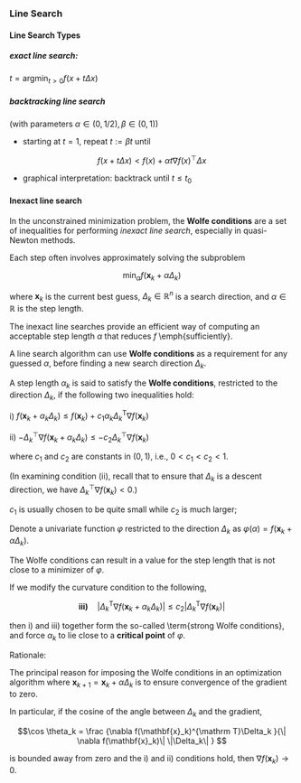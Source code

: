 ### Line Search

#### Line Search Types

##### exact line search: 
$t=\operatorname{argmin}_{t>0} f(x+t \Delta x)$

##### backtracking line search
(with parameters $\alpha\in(0,1/2), \beta\in(0,1)$)
- starting at $t=1$, repeat $t:=\beta t$ until

$$f(x+t\Delta x)<f(x) + \alpha t\nabla f(x)^\top \Delta x$$

- graphical interpretation: backtrack until $t\leq t_0$

<!-- \includegraphics[width=0.7\textwidth]{figures/15_optimiztion/backtracking_line_search.PNG} -->

#### Inexact line search
In the unconstrained minimization problem, the **Wolfe conditions** are a set of inequalities for performing *inexact line search*, especially in quasi-Newton methods.

Each step often involves approximately solving the subproblem

$$\min_{\alpha} f(\mathbf{x}_k + \alpha \Delta_k)$$

where $\mathbf{x}_k$ is the current best guess, $\Delta_k \in \mathbb{R}^n$ is a search direction, and $\alpha \in \mathbb{R}$ is the step length.

The inexact line searches provide an efficient way of computing an acceptable step length $\alpha$ that reduces $f$ \emph{sufficiently}.

A line search algorithm can use **Wolfe conditions** as a requirement for any guessed $\alpha$, before finding a new search direction $\Delta_k$.

A step length $\alpha_k$ is said to satisfy the **Wolfe conditions**, restricted to the direction $\Delta_k$, if the following two inequalities hold:


i)  $f(\mathbf{x}_k+\alpha_k\Delta_k)\leq f(\mathbf{x}_k) + c_1\alpha_k \Delta_k^{\mathrm T} \nabla f(\mathbf{x}_k)$

ii)  $-\Delta_k^\top\nabla f(\mathbf{x}_k+\alpha_k\Delta_k) \leq -c_2\Delta_k^\top\nabla f(\mathbf{x}_k)$

where $c_1$ and $c_2$ are constants in $(0,1)$, i.e., $0<c_1<c_2<1$.


(In examining condition (ii), recall that to ensure that $\Delta_k$ is a descent direction, we have $\Delta_k^\top\nabla f(\mathbf{x}_k) < 0$.)

$c_1$ is usually chosen to be quite small while $c_2$ is much larger; 

<!-- % Nocedal<ref>{{cite book | title = Numerical Optimization | last1=Nocedal |first1=Jorge | last2=Wright |first2=Stephen | url = https://books.google.com/books?id=epc5fX0lqRIC&lpg=PP1&pg=PA38#v=onepage&q | year=1999}}</ref> gives example values of <math>c_1=10^{-4}</math> -->
<!-- % and <math>c_2=0.9</math> for Newton or quasi-Newton methods and <math>c_2=0.1</math> for the nonlinear [[conjugate gradient method]]. Inequality i) is known as the '''Armijo rule'''<ref>{{cite journal | last =  Armijo | first = Larry | year = 1966 | title = Minimization of functions having Lipschitz continuous first partial derivatives | journal = Pacific J. Math. | volume = 16 | issue = 1 | pages = 1–3 | url = http://projecteuclid.org/euclid.pjm/1102995080 | doi=10.2140/pjm.1966.16.1}}</ref> and ii) as the '''curvature condition'''; i) ensures that the step length <math>\alpha_k</math> decreases <math>f</math>  'sufficiently', and ii) ensures that the slope has been reduced sufficiently. Conditions i) and ii) can be interpreted as respectively providing an upper and lower bound on the admissible step length values. -->

Denote a univariate function $\varphi$ restricted to the direction $\Delta_k$ as $\varphi(\alpha)=f(\mathbf{x}_k+\alpha\Delta_k)$. 

The Wolfe conditions can result in a value for the step length that is not close to a minimizer of $\varphi$. 

If we modify the curvature condition to the following,

$$ \textbf{iii)} \quad \big|\Delta_k^{\mathrm T}\nabla f(\mathbf{x}_k+\alpha_k\Delta_k)\big|\leq c_2\big|\Delta_k^{\mathrm T}\nabla f(\mathbf{x}_k)\big|$$

then i) and iii) together form the so-called \term{strong Wolfe conditions}, and force $\alpha_k$ to lie close to a **critical point** of $\varphi$.

Rationale:

The principal reason for imposing the Wolfe conditions in an optimization algorithm where  $\mathbf{x}_{k+1} = \mathbf{x}_k + \alpha \Delta_k$ is to ensure convergence of the gradient to zero.  

In particular, if the cosine of the angle between $\Delta_k$ and the gradient,

$$\cos \theta_k = \frac {\nabla f(\mathbf{x}_k)^{\mathrm T}\Delta_k }{\| \nabla f(\mathbf{x}_k)\| \|\Delta_k\| } $$

is bounded away from zero and the i) and ii) conditions hold, then $\nabla f(\mathbf{x}_k) \rightarrow 0$.


